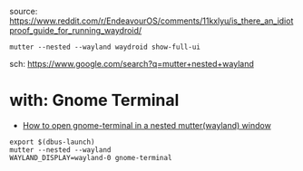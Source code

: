 source: https://www.reddit.com/r/EndeavourOS/comments/11kxlyu/is_there_an_idiotproof_guide_for_running_waydroid/

```mutter --nested --wayland waydroid show-full-ui```

sch: https://www.google.com/search?q=mutter+nested+wayland

# with: Gnome Terminal
- [How to open gnome-terminal in a nested mutter(wayland) window](https://askubuntu.com/questions/1288624/how-to-open-gnome-terminal-in-a-nested-mutterwayland-window)

```
export $(dbus-launch)
mutter --nested --wayland
WAYLAND_DISPLAY=wayland-0 gnome-terminal
```
